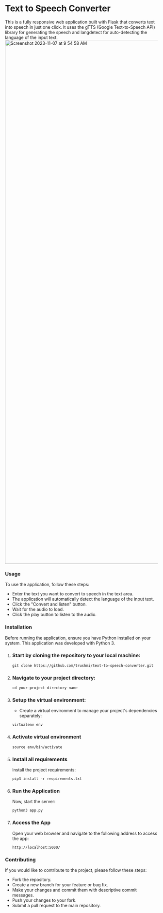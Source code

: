 # Text to Speech Converter

This is a fully responsive web application built with Flask that converts text into speech in just one click. It uses the gTTS (Google Text-to-Speech API) library for generating the speech and langdetect for auto-detecting the language of the input text.
<img width="1723" alt="Screenshot 2023-11-07 at 9 54 58 AM" src="https://github.com/trushmi/text-to-speech-converter/assets/88466266/21f1a006-ac73-4f99-8c84-1c9b8905c23b">

### Usage

To use the application, follow these steps:

- Enter the text you want to convert to speech in the text area.
- The application will automatically detect the language of the input text.
- Click the "Convert and listen" button.
- Wait for the audio to load.
- Click the play button to listen to the audio.

### Installation

Before running the application, ensure you have Python installed on your system. This application was developed with Python 3.

1. ### Start by cloning the repository to your local machine:
   ```
   git clone https://github.com/trushmi/text-to-speech-converter.git
   ```
2. ### Navigate to your project directory:

   ```
   cd your-project-directory-name
   ```

3. ### Setup the virtual environment:

   - Create a virtual environment to manage your project's dependencies separately:

   ```
   virtualenv env
   ```

4. ### Activate virtual environment

   ```
   source env/bin/activate
   ```

5. ### Install all requirements

   Install the project requirements:

   ```
   pip3 install -r requirements.txt
   ```

6. ### Run the Application
   Now, start the server:
   ```
   python3 app.py
   ```
7. ### Access the App
   Open your web browser and navigate to the following address to access the app:
   ```
   http://localhost:5000/
   ```

### Contributing

If you would like to contribute to the project, please follow these steps:

- Fork the repository.
- Create a new branch for your feature or bug fix.
- Make your changes and commit them with descriptive commit messages.
- Push your changes to your fork.
- Submit a pull request to the main repository.

```

```
